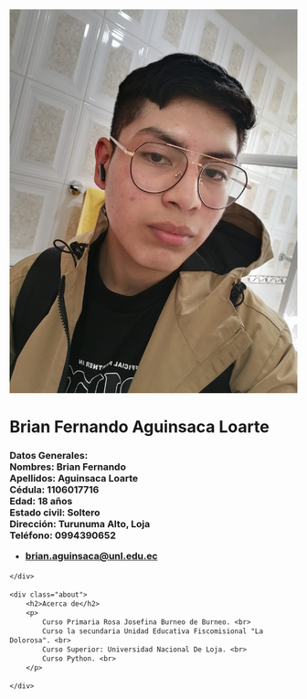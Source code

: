 <html lang="en">
<head>
    <meta charset="UTF-8">
    <meta http-equiv="X-UA-Compatible" content="IE=edge">
    <meta name="viewport" content="width=device-width, initial-scale=1.0">
    <title>Mi perfil</title>
    <link rel="stylesheet" href="Perfil.css">

</head>

<body>
    <div class="header">
    <img class="avatar" 
    src="imagenbrian.jpeg" alt="Brian">
    <h1 class="user-name">Brian Fernando Aguinsaca Loarte</h1>
    </div>
    <div class="about">
        <h3 class="text">
            Datos Generales: <br>
            Nombres: Brian Fernando <br>
            Apellidos: Aguinsaca Loarte <br>
            Cédula: 1106017716 <br>
            Edad: 18 años <br>
            Estado civil: Soltero <br>
            Dirección: Turunuma Alto, Loja <br>
            Teléfono: 0994390652 <br>
            <ul>
                <li>
                    <i class="icon email"></i>
                    <a href="mailto:brian.aguinsaca@unl.edu.ec">brian.aguinsaca@unl.edu.ec</a>
                </li>
            </ul>
        </h3>

    </div>

    <div class="about">
        <h2>Acerca de</h2>
        <p> 
            Curso Primaria Rosa Josefina Burneo de Burneo. <br>
            Curso la secundaria Unidad Educativa Fiscomisional "La Dolorosa". <br>
            Curso Superior: Universidad Nacional De Loja. <br>
            Curso Python. <br>
        </p>

    </div>
</body>
</html>
